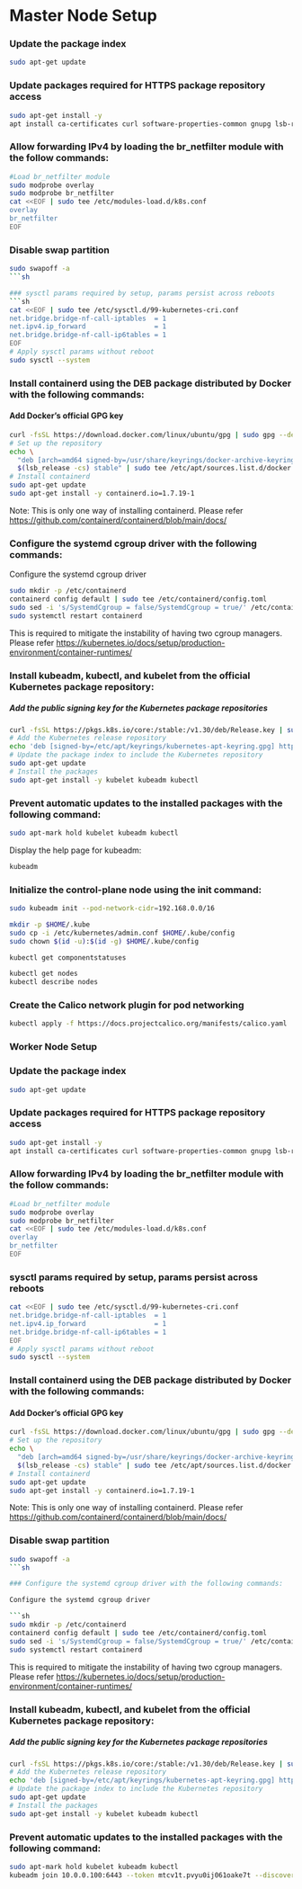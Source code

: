 # Master Node Setup

### Update the package index
```sh
sudo apt-get update 
```
### Update packages required for HTTPS package repository access

```sh
sudo apt-get install -y 
apt install ca-certificates curl software-properties-common gnupg lsb-release
```

### Allow forwarding IPv4 by loading the br_netfilter module with the follow commands:

```sh
#Load br_netfilter module
sudo modprobe overlay
sudo modprobe br_netfilter
cat <<EOF | sudo tee /etc/modules-load.d/k8s.conf
overlay
br_netfilter
EOF
```
### Disable swap partition
```sh
sudo swapoff -a
```sh

### sysctl params required by setup, params persist across reboots
```sh
cat <<EOF | sudo tee /etc/sysctl.d/99-kubernetes-cri.conf
net.bridge.bridge-nf-call-iptables  = 1
net.ipv4.ip_forward                 = 1
net.bridge.bridge-nf-call-ip6tables = 1
EOF
# Apply sysctl params without reboot
sudo sysctl --system
```

### Install containerd using the DEB package distributed by Docker with the following commands:

#### Add Docker’s official GPG key
```sh
curl -fsSL https://download.docker.com/linux/ubuntu/gpg | sudo gpg --dearmor -o /usr/share/keyrings/docker-archive-keyring.gpg
# Set up the repository
echo \
  "deb [arch=amd64 signed-by=/usr/share/keyrings/docker-archive-keyring.gpg] https://download.docker.com/linux/ubuntu \
  $(lsb_release -cs) stable" | sudo tee /etc/apt/sources.list.d/docker.list > /dev/null
# Install containerd
sudo apt-get update
sudo apt-get install -y containerd.io=1.7.19-1
```

Note: This is only one way of installing containerd. Please refer https://github.com/containerd/containerd/blob/main/docs/

### Configure the systemd cgroup driver with the following commands:

Configure the systemd cgroup driver

```sh
sudo mkdir -p /etc/containerd
containerd config default | sudo tee /etc/containerd/config.toml
sudo sed -i 's/SystemdCgroup = false/SystemdCgroup = true/' /etc/containerd/config.toml
sudo systemctl restart containerd
```
This is required to mitigate the instability of having two cgroup managers. Please refer https://kubernetes.io/docs/setup/production-environment/container-runtimes/

### Install kubeadm, kubectl, and kubelet from the official Kubernetes package repository:

##### Add the public signing key for the Kubernetes package repositories
```sh
curl -fsSL https://pkgs.k8s.io/core:/stable:/v1.30/deb/Release.key | sudo gpg --dearmor -o /etc/apt/keyrings/kubernetes-apt-keyring.gpg
# Add the Kubernetes release repository
echo 'deb [signed-by=/etc/apt/keyrings/kubernetes-apt-keyring.gpg] https://pkgs.k8s.io/core:/stable:/v1.30/deb/ /' | sudo tee /etc/apt/sources.list.d/kubernetes.list
# Update the package index to include the Kubernetes repository
sudo apt-get update
# Install the packages
sudo apt-get install -y kubelet kubeadm kubectl
```

### Prevent automatic updates to the installed packages with the following command:

```sh
sudo apt-mark hold kubelet kubeadm kubectl
```

Display the help page for kubeadm:

```sh
kubeadm
```
### Initialize the control-plane node using the init command:

```sh
sudo kubeadm init --pod-network-cidr=192.168.0.0/16 

mkdir -p $HOME/.kube
sudo cp -i /etc/kubernetes/admin.conf $HOME/.kube/config
sudo chown $(id -u):$(id -g) $HOME/.kube/config

kubectl get componentstatuses

kubectl get nodes
kubectl describe nodes
```
### Create the Calico network plugin for pod networking

```sh
kubectl apply -f https://docs.projectcalico.org/manifests/calico.yaml
```

### Worker Node Setup

### Update the package index
```sh
sudo apt-get update 
```
### Update packages required for HTTPS package repository access

```sh
sudo apt-get install -y 
apt install ca-certificates curl software-properties-common gnupg lsb-release
```

### Allow forwarding IPv4 by loading the br_netfilter module with the follow commands:

```sh
#Load br_netfilter module
sudo modprobe overlay
sudo modprobe br_netfilter
cat <<EOF | sudo tee /etc/modules-load.d/k8s.conf
overlay
br_netfilter
EOF
```


### sysctl params required by setup, params persist across reboots
```sh
cat <<EOF | sudo tee /etc/sysctl.d/99-kubernetes-cri.conf
net.bridge.bridge-nf-call-iptables  = 1
net.ipv4.ip_forward                 = 1
net.bridge.bridge-nf-call-ip6tables = 1
EOF
# Apply sysctl params without reboot
sudo sysctl --system
```

### Install containerd using the DEB package distributed by Docker with the following commands:

#### Add Docker’s official GPG key
```sh
curl -fsSL https://download.docker.com/linux/ubuntu/gpg | sudo gpg --dearmor -o /usr/share/keyrings/docker-archive-keyring.gpg
# Set up the repository
echo \
  "deb [arch=amd64 signed-by=/usr/share/keyrings/docker-archive-keyring.gpg] https://download.docker.com/linux/ubuntu \
  $(lsb_release -cs) stable" | sudo tee /etc/apt/sources.list.d/docker.list > /dev/null
# Install containerd
sudo apt-get update
sudo apt-get install -y containerd.io=1.7.19-1
```

Note: This is only one way of installing containerd. Please refer https://github.com/containerd/containerd/blob/main/docs/

### Disable swap partition
```sh
sudo swapoff -a
```sh

### Configure the systemd cgroup driver with the following commands:

Configure the systemd cgroup driver

```sh
sudo mkdir -p /etc/containerd
containerd config default | sudo tee /etc/containerd/config.toml
sudo sed -i 's/SystemdCgroup = false/SystemdCgroup = true/' /etc/containerd/config.toml
sudo systemctl restart containerd
```
This is required to mitigate the instability of having two cgroup managers. Please refer https://kubernetes.io/docs/setup/production-environment/container-runtimes/

### Install kubeadm, kubectl, and kubelet from the official Kubernetes package repository:

##### Add the public signing key for the Kubernetes package repositories
```sh
curl -fsSL https://pkgs.k8s.io/core:/stable:/v1.30/deb/Release.key | sudo gpg --dearmor -o /etc/apt/keyrings/kubernetes-apt-keyring.gpg
# Add the Kubernetes release repository
echo 'deb [signed-by=/etc/apt/keyrings/kubernetes-apt-keyring.gpg] https://pkgs.k8s.io/core:/stable:/v1.30/deb/ /' | sudo tee /etc/apt/sources.list.d/kubernetes.list
# Update the package index to include the Kubernetes repository
sudo apt-get update
# Install the packages
sudo apt-get install -y kubelet kubeadm kubectl
```

### Prevent automatic updates to the installed packages with the following command:

```sh
sudo apt-mark hold kubelet kubeadm kubectl
kubeadm join 10.0.0.100:6443 --token mtcv1t.pvyu0ij061oake7t --discovery-token-ca-cert-hash sha256:991981f37a96591e8e4fe57ce761ab7b7832a8a90c76e612234fc1c8b9fcbb55 
```
